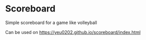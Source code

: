 # Scoreboard
Simple scoreboard for a game like volleyball

Can be used on https://yeu0202.github.io/scoreboard/index.html

